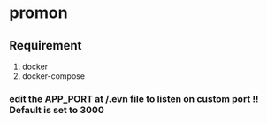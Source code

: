 # promon
## Requirement
1. docker
2. docker-compose

### edit the APP_PORT at /.evn file to listen on custom port !! Default is set to 3000

